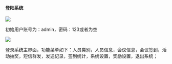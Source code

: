 #### 登陆系统

![](http://help.yuekesoft.com/server/../Public/Uploads/2019-04-13/5cb1aeecf13dd.png)

初始用户账号为：admin，密码：123或者为空

![](http://help.yuekesoft.com/server/../Public/Uploads/2019-04-13/5cb1af4949929.png)

登录系统主界面，功能菜单如下：人员类别，人员信息，会议信息，会议签到，活动抽奖，短信群发，发送记录，签到统计，系统设置，奖励设置，退出系统；